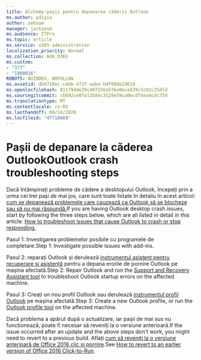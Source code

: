 ```yaml
---
title: Alchemy-pașii pentru depanarea căderii Outlook
ms.author: pdigia
author: pebaum
manager: jackiesm
ms.audience: ITPro
ms.topic: article
ms.service: o365-administration
localization_priority: Normal
ms.collection: Adm_O365
ms.custom:
- "377"
- "1800016"
ROBOTS: NOINDEX, NOFOLLOW
ms.assetid: dbd710ec-cdeb-473f-aab4-bdf99de29610
ms.openlocfilehash: 01179dde29cd07256a5f6e0ece539c5c02c25dfd
ms.sourcegitcommit: c6692ce0fa1358ec3529e59ca0ecdfdea4cdc759
ms.translationtype: MT
ms.contentlocale: ro-RO
ms.lasthandoff: 09/14/2020
ms.locfileid: "47718669"
---
```

# <a name="outlook-crash-troubleshooting-steps"></a><span data-ttu-id="4d2af-102">Pașii de depanare la căderea Outlook</span><span class="sxs-lookup"><span data-stu-id="4d2af-102">Outlook crash troubleshooting steps</span></span>

<span data-ttu-id="4d2af-103">Dacă întâmpinați probleme de cădere a desktopului Outlook, începeți prin a urma cei trei pași de mai jos, care sunt toate listate în detaliu în acest articol: [cum se depanează problemele care cauzează ca Outlook să se blocheze sau să nu mai răspundă.](https://docs.microsoft.com/exchange/troubleshoot/outlook-crashes/crash-issues)</span><span class="sxs-lookup"><span data-stu-id="4d2af-103">If you are having Outlook desktop crash issues, start by following the three steps below, which are all listed in detail in this article: [How to troubleshoot issues that cause Outlook to crash or stop responding.](https://docs.microsoft.com/exchange/troubleshoot/outlook-crashes/crash-issues)</span></span>
  
<span data-ttu-id="4d2af-104">Pasul 1: Investigarea problemelor posibile cu programele de completare.</span><span class="sxs-lookup"><span data-stu-id="4d2af-104">Step 1: Investigate possible issues with add-ins.</span></span>
  
<span data-ttu-id="4d2af-105">Pasul 2: reparați Outlook și derulează [instrumentul asistent pentru recuperare și asistență](https://aka.ms/SaRA-OutlookWontStart) pentru a depana erorile de pornire Outlook pe mașina afectată.</span><span class="sxs-lookup"><span data-stu-id="4d2af-105">Step 2: Repair Outlook and run the [Support and Recovery Assistant tool](https://aka.ms/SaRA-OutlookWontStart) to troubleshoot Outlook startup errors on the affected machine.</span></span>
  
<span data-ttu-id="4d2af-106">Pasul 3: Creați un nou profil Outlook sau derulează [instrumentul profil Outlook](https://aka.ms/SaRA-OutlookSetupProfile) pe mașina afectată.</span><span class="sxs-lookup"><span data-stu-id="4d2af-106">Step 3: Create a new Outlook profile, or run the [Outlook profile tool](https://aka.ms/SaRA-OutlookSetupProfile) on the affected machine.</span></span>
  
<span data-ttu-id="4d2af-107">Dacă problema a apărut după o actualizare, iar pașii de mai sus nu funcționează, poate fi necesar să reveniți la o versiune anterioară.</span><span class="sxs-lookup"><span data-stu-id="4d2af-107">If the issue occurred after an update and the above steps don't work, you might need to revert to a previous build.</span></span> <span data-ttu-id="4d2af-108">Aflați [cum să reveniți la o versiune anterioară de Office 2016 clic și pornire](https://support.microsoft.com/help/2770432).</span><span class="sxs-lookup"><span data-stu-id="4d2af-108">See [How to revert to an earlier version of Office 2016 Click-to-Run](https://support.microsoft.com/help/2770432).</span></span>
  
